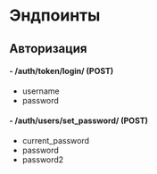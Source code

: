 # Эндпоинты

## Авторизация

#### - /auth/token/login/ (POST)

- username
- password

#### - /auth/users/set_password/ (POST)

- current_password
- password 
- password2
